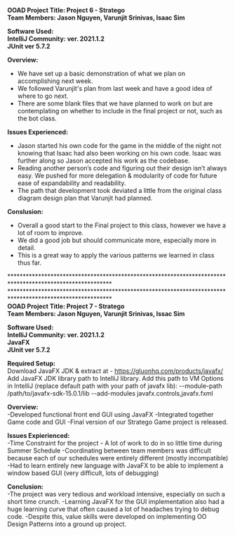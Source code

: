 **OOAD Project Title: Project 6 - Stratego**  <br />
**Team Members: Jason Nguyen, Varunjit Srinivas, Isaac Sim** <br />

**Software Used:** <br />
**IntelliJ Community: ver. 2021.1.2** <br />
**JUnit ver 5.7.2** <br />

**Overview:** <br />
- We have set up a basic demonstration of what we plan on accomplishing next week.
- We followed Varunjit's plan from last week and have a good idea of where to go next.
- There are some blank files that we have planned to work on but are contemplating on whether to include in the final project or not, such as the bot class. 

**Issues Experienced:** <br />
- Jason started his own code for the game in the middle of the night not knowing that Isaac had also been working on his own code. Isaac was further along so Jason accepted his work as the codebase. 
- Reading another person’s code and figuring out their design isn’t always easy. We pushed for more delegation & modularity of code for future ease of expandability and readability.
- The path that development took deviated a little from the original class diagram design plan that Varunjit had planned.

**Conslusion:** <br />
- Overall a good start to the Final project to this class, however we have a lot of room to improve. 
- We did a good job but should communicate more, especially more in detail.
- This is a great way to apply the various patterns we learned in class thus far. 

********************************************************************************************************* <br />
********************************************************************************************************* <br />
**OOAD Project Title: Project 7 - Stratego** <br />
**Team Members: Jason Nguyen, Varunjit Srinivas, Issac Sim** <br />

**Software Used:** <br />
**IntelliJ Community: ver. 2021.1.2** <br />
**JavaFX**  <br />
**JUnit ver 5.7.2** <br />

**Required Setup:** <br />
Download JavaFX JDK & extract at - https://gluonhq.com/products/javafx/
Add JavaFX JDK library path to IntelliJ library.
Add this path to VM Options in IntelliJ (replace default path with your path of javafx lib): --module-path /path/to/javafx-sdk-15.0.1/lib --add-modules javafx.controls,javafx.fxml


**Overview:** <br />
-Developed functional front end GUI using JavaFX
-Integrated together Game code and GUI
-Final version of our Stratego Game project is released. 

**Issues Expierienced:** <br />
-Time Constraint for the project - A lot of work to do in so little time during Summer Schedule
-Coordinating between team members was difficult because each of our schedules were entirely different (mostly incompatible)
-Had to learn entirely new language with JavaFX to be able to implement a window based GUI (very difficult, lots of debugging)

**Conclusion:** <br />
-The project was very tedious and workload intensive, especially on such a short time crunch. 
-Learning JavaFX for the GUI implementation also had a huge learning curve that often caused a lot of headaches trying to debug code.
-Despite this, value skills were developed on implementing OO Design Patterns into a ground up project.


